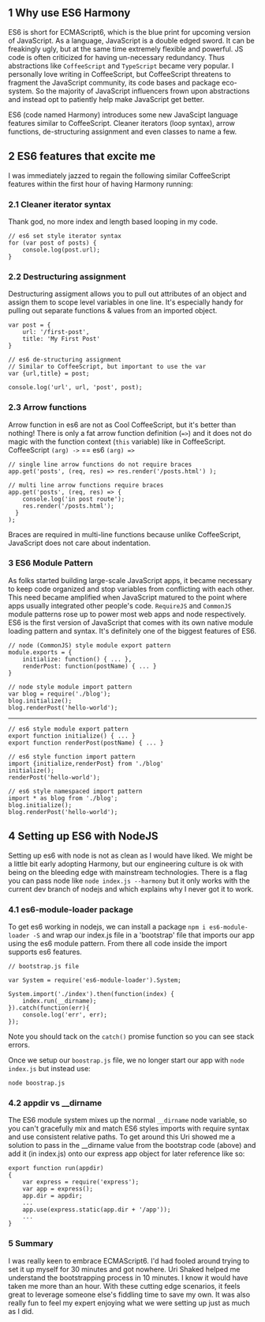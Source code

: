 ## 1 Why use ES6 Harmony
ES6 is short for ECMAScript6, which is the blue print for upcoming version of JavaScript. As a language, JavaScript is a double edged sword. It can be freakingly ugly, but at the same time extremely flexible and powerful. JS code is often criticized for having un-necessary redundancy. Thus abstractions like `CoffeeScript` and `TypeScript` became very popular. I personally love writing in CoffeeScript, but CoffeeScript threatens to fragment the JavaScript community, its code bases and package eco-system. So the majority of JavaScript influencers frown upon abstractions and instead opt to patiently help make JavaScript get better. 

ES6 (code named Harmony) introduces some new JavaScipt language features similar to CoffeeScript. Cleaner iterators (loop syntax), arrow functions, de-structuring assignment and even classes to name a few.

## 2 ES6 features that excite me

I was immediately jazzed to regain the following similar CoffeeScript features within the first hour of having Harmony running:

### 2.1 Cleaner iterator syntax

Thank god, no more index and length based looping in my code.

<!--?prettify lang=javascript linenums=false?-->

    // es6 set style iterator syntax
    for (var post of posts) {
    	console.log(post.url);
    }

### 2.2 Destructuring assignment

Destructuring assigment allows you to pull out attributes of an object and assign them to scope level variables in one line. It's especially handy for pulling out separate functions & values from an imported object.

<!--?prettify lang=javascript linenums=false?-->    
    
    var post = {
    	url: '/first-post',
    	title: 'My First Post'
    }

    // es6 de-structuring assignment
    // Similar to CoffeeScript, but important to use the var
    var {url,title} = post;
    
    console.log('url', url, 'post', post);

### 2.3 Arrow functions
Arrow function in es6 are not as Cool CoffeeScript, but it's better than nothing! There is only a fat arrow function definition (`=>`) and it does not do magic with the function context (`this` variable) like in CoffeeScript. CoffeeScript `(arg) ->` == es6 `(arg) =>`

<!--?prettify lang=javascript linenums=false?-->

    // single line arrow functions do not require braces
    app.get('posts', (req, res) => res.render('/posts.html') );

    // multi line arrow functions require braces
    app.get('posts', (req, res) => {
        console.log('in post route');
        res.render('/posts.html');
      }
    );

Braces are required in multi-line functions because unlike CoffeeScript, JavaScript does not care about indentation.

### 3 ES6 Module Pattern
As folks started building large-scale JavaScript apps, it became necessary to keep code organized and stop variables from conflicting with each other. This need became amplified when JavaScript matured to the point where apps usually integrated other people's code. `RequireJS` and `CommonJS` module patterns rose up to power most web apps and node respectively. ES6 is the first version of JavaScript that comes with its own native module loading pattern and syntax. It's definitely one of the biggest features of ES6.

<!--?prettify lang=javascript linenums=false?-->

    // node (CommonJS) style module export pattern
    module.exports = {
    	initialize: function() { ... },
    	renderPost: function(postName) { ... }
    }

<!--?prettify lang=javascript linenums=false?-->

    // node style module import pattern
    var blog = require('./blog');
    blog.initialize();
    blog.renderPost('hello-world');
---
<!--?prettify lang=javascript linenums=false?-->

    // es6 style module export pattern
    export function initialize() { ... }
    export function renderPost(postName) { ... }

<!--?prettify lang=javascript linenums=false?-->

    // es6 style function import pattern
    import {initialize,renderPost} from './blog'
    initialize();
    renderPost('hello-world');

    // es6 style namespaced import pattern
    import * as blog from './blog';
    blog.initialize();
    blog.renderPost('hello-world');

## 4 Setting up ES6 with NodeJS
Setting up es6 with node is not as clean as I would have liked. We might be a little bit early adopting Harmony, but our engineering culture is ok with being on the bleeding edge with mainstream technologies. There is a flag you can pass node like `node index.js --harmony` but it only works with the current dev branch of nodejs and which explains why I never got it to work.

### 4.1 es6-module-loader package
To get es6 working in nodejs, we can install a package `npm i es6-module-loader -S` and wrap our index.js file in a 'bootstrap' file that imports our app using the es6 module pattern. From there all code inside the import supports es6 features.

<!--?prettify lang=javascript linenums=false?-->
    
    // bootstrap.js file

    var System = require('es6-module-loader').System;

    System.import('./index').then(function(index) {
	    index.run(__dirname);
    }).catch(function(err){
	    console.log('err', err);
    });

Note you should tack on the `catch()` promise function so you can see stack errors. 

Once we setup our `boostrap.js` file, we no longer start our app with `node index.js` but instead use:

    node boostrap.js

### 4.2 appdir vs __dirname
The ES6 module system mixes up the normal `__dirname` node variable, so you can't gracefully mix and match ES6 styles imports with require syntax and use consistent relative paths. To get around this Uri showed me a solution to pass in the __dirname value from the bootstrap code (above) and add it (in index.js) onto our express app object for later reference like so:

<!--?prettify lang=javascript linenums=false?-->

    export function run(appdir)
    {
	    var express = require('express');
	    var app = express();
	    app.dir = appdir;
	    ...
	    app.use(express.static(app.dir + '/app'));
	    ...
    }


### 5 Summary

I was really keen to embrace ECMAScript6. I'd had fooled around trying to set it up myself for 30 minutes and got nowhere. Uri Shaked helped me understand the bootstrapping process in 10 minutes. I know it would have taken me more than an hour. With these cutting edge scenarios, it feels great to leverage someone else's fiddling time to save my own. It was also really fun to feel my expert enjoying what we were setting up just as much as I did.
